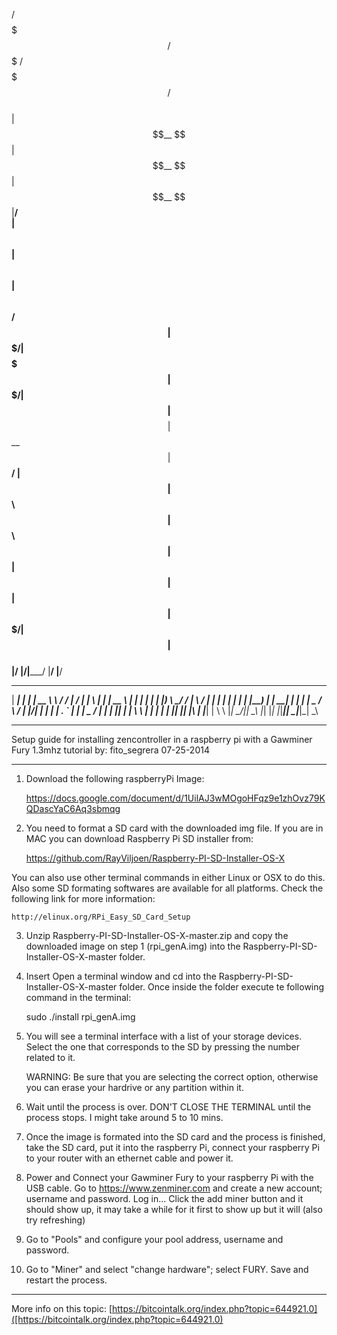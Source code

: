  /$$$$$$$  /$$$$$$$  /$$$$$$$  /$$      
| $$__  $$| $$__  $$| $$__  $$|__/      
| $$  \ $$| $$  \ $$| $$  \ $$ /$$      
| $$$$$$$/| $$$$$$$ | $$$$$$$/| $$      
| $$__  $$| $$__  $$| $$____/ | $$      
| $$  \ $$| $$  \ $$| $$      | $$      
| $$  | $$| $$$$$$$/| $$      | $$      
|__/  |__/|_______/ |__/      |__/      

  ______ _    _ _______     __  __  __ _____ _   _ ______ _____  
|  ____| |  | |  __ \ \   / / |  \/  |_   _| \ | |  ____|  __ \ 
| |__  | |  | | |__) \ \_/ /  | \  / | | | |  \| | |__  | |__) |
|  __| | |  | |  _  / \   /   | |\/| | | | | . ` |  __| |  _  / 
| |    | |__| | | \ \  | |    | |  | |_| |_| |\  | |____| | \ \ 
|_|     \____/|_|  \_\ |_|    |_|  |_|_____|_| \_|______|_|  \_\
                                                                 
---------------------------------------------------------------------------------------

Setup guide for installing zencontroller in a raspberry pi with a Gawminer Fury 1.3mhz
tutorial by: fito_segrera
07-25-2014

---------------------------------------------------------------------------------------

1. Download the following raspberryPi Image:

	https://docs.google.com/document/d/1UilAJ3wMOgoHFqz9e1zhOvz79KQDascYaC6Aq3sbmqg

2. You need to format a SD card with the downloaded img file. If you are in MAC you can download Raspberry Pi SD installer from:

	https://github.com/RayViljoen/Raspberry-PI-SD-Installer-OS-X

You can also use other terminal commands in either Linux or OSX to do this. Also some SD formating softwares are available for all platforms. Check the following link for more information:

	http://elinux.org/RPi_Easy_SD_Card_Setup

3. Unzip Raspberry-PI-SD-Installer-OS-X-master.zip and copy the downloaded image on step 1 (rpi_genA.img) into the Raspberry-PI-SD-Installer-OS-X-master folder.

4. Insert Open a terminal window and cd into the Raspberry-PI-SD-Installer-OS-X-master folder. Once inside the folder execute te following command in the terminal:

	sudo ./install rpi_genA.img

5. You will see a terminal interface with a list of your storage devices. Select the one that corresponds to the SD by pressing the number related to it.

	WARNING: Be sure that you are selecting the correct option, otherwise you can erase your hardrive or any partition within it.

6. Wait until the process is over. DON'T CLOSE THE TERMINAL until the process stops. I might take around 5 to 10 mins.

7. Once the image is formated into the SD card and the process is finished, take the SD card, put it into the raspberry Pi, connect your raspberry Pi to your router with an ethernet cable and power it.

8. Power and Connect your Gawminer Fury to your raspberry Pi with the USB cable. Go to https://www.zenminer.com and create a new account; username and password. Log in... Click the add miner button and it should show up, it may take a while for it first to show up but it will (also try refreshing)

9. 	Go to "Pools" and configure your pool address, username and password.

10. Go to "Miner" and select "change hardware"; select FURY. Save and restart the process. 

---------------------------------------------------------------------------------------

More info on this topic: [https://bitcointalk.org/index.php?topic=644921.0]([https://bitcointalk.org/index.php?topic=644921.0)



